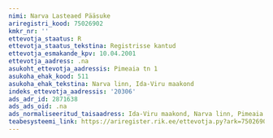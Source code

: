 ```yaml
---
nimi: Narva Lasteaed Pääsuke
ariregistri_kood: 75026902
kmkr_nr: ''
ettevotja_staatus: R
ettevotja_staatus_tekstina: Registrisse kantud
ettevotja_esmakande_kpv: 10.04.2001
ettevotja_aadress: .na
asukoht_ettevotja_aadressis: Pimeaia tn 1
asukoha_ehak_kood: 511
asukoha_ehak_tekstina: Narva linn, Ida-Viru maakond
indeks_ettevotja_aadressis: '20306'
ads_adr_id: 2871638
ads_ads_oid: .na
ads_normaliseeritud_taisaadress: Ida-Viru maakond, Narva linn, Pimeaia tn 1
teabesysteemi_link: https://ariregister.rik.ee/ettevotja.py?ark=75026902&ref=rekvisiidid
---
```

